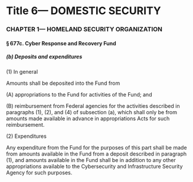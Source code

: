 
# Title 6— DOMESTIC SECURITY
### CHAPTER 1— HOMELAND SECURITY ORGANIZATION
#### § 677c. Cyber Response and Recovery Fund
##### (b) Deposits and expenditures

(1) In general

Amounts shall be deposited into the Fund from

(A) appropriations to the Fund for activities of the Fund; and

(B) reimbursement from Federal agencies for the activities described in paragraphs (1), (2), and (4) of subsection (a), which shall only be from amounts made available in advance in appropriations Acts for such reimbursement.

(2) Expenditures

Any expenditure from the Fund for the purposes of this part shall be made from amounts available in the Fund from a deposit described in paragraph (1), and amounts available in the Fund shall be in addition to any other appropriations available to the Cybersecurity and Infrastructure Security Agency for such purposes.
